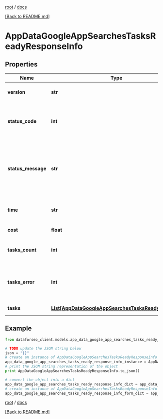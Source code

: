 [root](./../ "root") / [docs](./ "docs")

[[Back to README.md]](./../README.md "[Back to README.md]")

# AppDataGoogleAppSearchesTasksReadyResponseInfo

## Properties

Name | Type | Description | Notes
------------ | ------------- | ------------- | -------------
**version** | **str** | the current version of the API | [optional]
**status_code** | **int** | general status code you can find the full list of the response codes here | [optional]
**status_message** | **str** | general informational message you can find the full list of general informational messages here | [optional]
**time** | **str** | total execution time, seconds | [optional]
**cost** | **float** | total tasks cost, USD | [optional]
**tasks_count** | **int** | the number of tasks in the tasks array | [optional]
**tasks_error** | **int** | the number of tasks in the tasks array returned with an error | [optional]
**tasks** | [**List[AppDataGoogleAppSearchesTasksReadyTaskInfo]**](AppDataGoogleAppSearchesTasksReadyTaskInfo.md) | array of tasks | [optional]

## Example

```python
from dataforseo_client.models.app_data_google_app_searches_tasks_ready_response_info import AppDataGoogleAppSearchesTasksReadyResponseInfo

# TODO update the JSON string below
json = "{}"
# create an instance of AppDataGoogleAppSearchesTasksReadyResponseInfo from a JSON string
app_data_google_app_searches_tasks_ready_response_info_instance = AppDataGoogleAppSearchesTasksReadyResponseInfo.from_json(json)
# print the JSON string representation of the object
print AppDataGoogleAppSearchesTasksReadyResponseInfo.to_json()

# convert the object into a dict
app_data_google_app_searches_tasks_ready_response_info_dict = app_data_google_app_searches_tasks_ready_response_info_instance.to_dict()
# create an instance of AppDataGoogleAppSearchesTasksReadyResponseInfo from a dict
app_data_google_app_searches_tasks_ready_response_info_form_dict = app_data_google_app_searches_tasks_ready_response_info.from_dict(app_data_google_app_searches_tasks_ready_response_info_dict)
```

  

[root](./../ "root") / [docs](./ "docs")

[[Back to README.md]](./../README.md "[Back to README.md]")